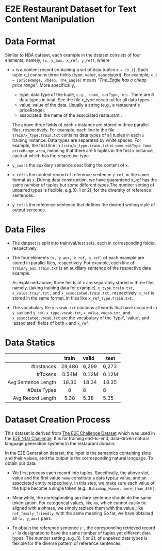 # E2E Restaurant Dataset for Text Content Manipulation

# Data Format  

Similar to NBA dataset, each example in the dataset consists of four elements, namely, `(x, y_aux, x_ref, y_ref)`, where  
+ `x` is a content record containing a set of data tuples `x = {x_i}`. Each tuple x_i contains three fields (type, value, associated).
 For example, `x_i = (priceRange, cheap, The_Eagle)` means _"The_Eagle has a cheap price range"_. More specifically,

  - type: data type of the tuple, `e.g., name, eatType, etc`. There are 8 data types in total. See the file x_type.vocab.txt for all data types.
  - value: value of the data. Usually a string (e.g., a restaurant's priceRange).
  - associated: the name of the associated restaurant .
  
  The above three fields of each `x` instance are stored in three parallel files, respectively. For example, each line in the file `train/x_type.train.txt` contains data types of all tuples in each `x` training instance. Data types are separated by white spaces. For example, the first line in `train/x_type.train.txt` is `name eatType food priceRange area`, meaning that there are 5 tuples in the first x instance, each of which has the respective type.

+ `y_aux` is the auxiliary sentence describing the content of `x`.

+ `x_ref` is the content record of reference sentence `y_ref`, in the same format as `x`. During data construction, we have guaranteed x_ref has the same number of tuples but some different types.The number setting of unpaired types is flexible, e.g.(0, 1 or 2), for the diversity of reference sentences.

+ `y_ref` is the reference sentence that defines the desired writing style of output sentence.

# Data Files
+ The dataset is split into train/val/test sets, each in corresponding folder, respectively.

+ The four elements `(x, y_aux, x_ref, y_ref)` of each example are stored in parallel files, respectively. For example, each line of `train/y_aux.train.txt` is an auxiliary sentence of the respective data example.

  As explained above, three fields of `x` are separately stored in three files, namely, (taking training data for example), `x_type.train.txt, x_value.train.txt,` and `x_associated.train.txt,` respectively. `x_ref` is stored in the same format, in files like `x_ref_type.train.txt`.

+ The vocabulary file `y.vocab.txt` contains all words that have occurred in `y_aux` and `y_ref`. `x_type.vocab.txt`, `x_value.vocab.txt`, and `x_associated.vocab.txt` are the vocabulary of the 'type', 'value', and 'associated' fields of both `x` and `x_ref`.

# Data Statics
|            |    train    |    valid    |    test    |
|    ------: |    :-------:    |    :---------   |    ------    |
|    #Instances    |    29,486     |    6,299    |    6,273    |
|    #Tokens    |    0.54M     |    0.12M    |   0.12M   |
|    Avg Sentence Length   |    18.36      |     18.34    |    18.35   |
|    #Data Types   |   8    |   8    |   8    |
|   Avg Record Length   |   5.38       |    5.38    |   5.35    |
			
# Dataset Creation Process

This dataset is derived from [The E2E Challenge Dataset](https://github.com/tuetschek/e2e-dataset) which was used in the [ E2E NLG Challenge](http://www.macs.hw.ac.uk/InteractionLab/E2E/). It is for training end-to-end, data-driven natural language generation systems in the restaurant domain.

In the E2E Generation dataset, the input is the semantics containing slots and their values, and the output is the corresponding natural language. To obtain our data:

+ We first process each record into tuples. Specifically, the above slot, value and the first value `name` constitute a data type,a value, and an associated entity respectively.  In this step, we make sure each value of the tuple become a single token (e.g., `Bibimbap_House, more_than_£30` ).

+ Meanwhile, the corresponding auxiliary sentence should do the same tokenization. For categorical values, like `no`, which cannot easily be aligned with a phrase, we simply replace them with the value ,like `not_family_friendly`, with the same meaning.So far, we have obtained all `(x, y_aux)` pairs.

+ To obtain the reference sentence `y'`, the coresponding retrieved record `x'` is designated to have the same number of tuples yet different data types. The number setting ,e.g.,(0, 1 or 2), of unpaired data types is flexible for the diverse pattern of reference sentences. 

